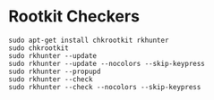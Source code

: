 # Rootkit Checkers

    sudo apt-get install chkrootkit rkhunter
    sudo chkrootkit
    sudo rkhunter --update
    sudo rkhunter --update --nocolors --skip-keypress
    sudo rkhunter --propupd
    sudo rkhunter --check
    sudo rkhunter --check --nocolors --skip-keypress
